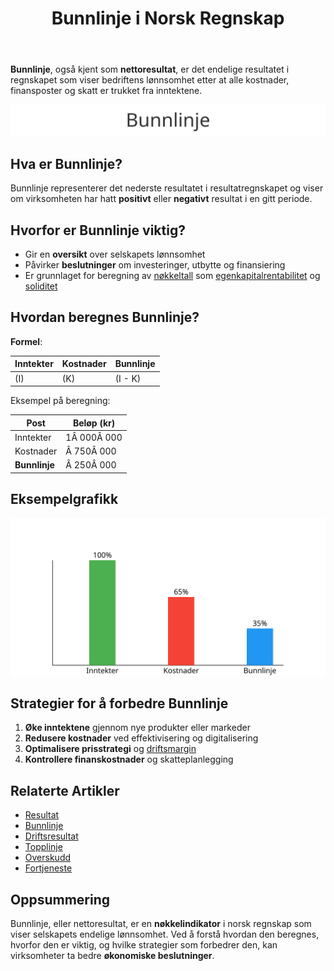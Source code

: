 ﻿---
title: "Bunnlinje i Norsk Regnskap"
meta_title: "Bunnlinje i Norsk Regnskap"
meta_description: '**Bunnlinje**, også kjent som **nettoresultat**, er det endelige resultatet i regnskapet som viser bedriftens lønnsomhet etter at alle kostnader, finansposter...'
slug: bunnlinje
type: blog
layout: pages/single
---

**Bunnlinje**, også kjent som **nettoresultat**, er det endelige resultatet i regnskapet som viser bedriftens lønnsomhet etter at alle kostnader, finansposter og skatt er trukket fra inntektene.

![Illustrasjon av Bunnlinje](bunnlinje-image.svg)

## Hva er Bunnlinje?

Bunnlinje representerer det nederste resultatet i resultatregnskapet og viser om virksomheten har hatt **positivt** eller **negativt** resultat i en gitt periode.

## Hvorfor er Bunnlinje viktig?

* Gir en **oversikt** over selskapets lønnsomhet
* Påvirker **beslutninger** om investeringer, utbytte og finansiering
* Er grunnlaget for beregning av [nøkkeltall](/blogs/regnskap/hva-er-nokkeltall "Hva er Nøkkeltall? Komplett Guide til Finansielle Nøkkeltall i Regnskap") som [egenkapitalrentabilitet](/blogs/regnskap/hva-er-egenkapitalrentabilitet "Hva er Egenkapitalrentabilitet? Beregning og Tolkning") og [soliditet](/blogs/regnskap/hva-er-soliditet "Hva er Soliditet? Beregning og Betydning")

## Hvordan beregnes Bunnlinje?

**Formel**:

| Inntekter | Kostnader | Bunnlinje |
|-----------|-----------|-----------|
| \(I\)     | \(K\)     | \(I - K\) |

Eksempel på beregning:

| Post          | Beløp (kr) |
|---------------|------------|
| Inntekter     | 1Â 000Â 000  |
| Kostnader     |  Â 750Â 000  |
| **Bunnlinje** |  Â 250Â 000  |

## Eksempelgrafikk

![Eksempel på Bunnlinje](bunnlinje-eksempel.svg)

## Strategier for å forbedre Bunnlinje

1. **Øke inntektene** gjennom nye produkter eller markeder
2. **Redusere kostnader** ved effektivisering og digitalisering
3. **Optimalisere prisstrategi** og [driftsmargin](/blogs/regnskap/hva-er-driftsmargin "Hva er Driftsmargin? Beregning og Forbedring")
4. **Kontrollere finanskostnader** og skatteplanlegging

## Relaterte Artikler

* [Resultat](/blogs/regnskap/resultat "Resultat i Norsk Regnskap: Definisjon, Typer og Eksempler")
* [Bunnlinje](/blogs/regnskap/bunnlinje "Bunnlinje i Norsk Regnskap: Definisjon, Beregning og Eksempler")
* [Driftsresultat](/blogs/regnskap/hva-er-driftsresultat "Hva er Driftsresultat? Beregning og Nøkkeltall")
* [Topplinje](/blogs/regnskap/topplinje "Topplinje i Norsk Regnskap: Definisjon, Betydning og Eksempler")
* [Overskudd](/blogs/regnskap/hva-er-overskudd "Hva er Overskudd? Komplett Guide til Overskudd i Regnskap og Økonomi")
* [Fortjeneste](/blogs/regnskap/hva-er-fortjeneste "Hva er Fortjeneste? Komplett Guide til Fortjeneste i Regnskap og Økonomi")

## Oppsummering

Bunnlinje, eller nettoresultat, er en **nøkkelindikator** i norsk regnskap som viser selskapets endelige lønnsomhet. Ved å forstå hvordan den beregnes, hvorfor den er viktig, og hvilke strategier som forbedrer den, kan virksomheter ta bedre **økonomiske beslutninger**.











